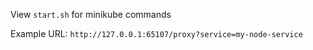 View `start.sh` for minikube commands

Example URL: `http://127.0.0.1:65107/proxy?service=my-node-service`





